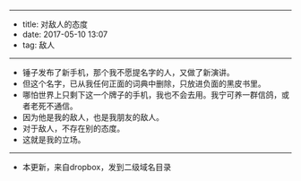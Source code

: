 - --
- title: 对敌人的态度
- date: 2017-05-10 13:07
- tag: 敌人
- --
- 锤子发布了新手机，那个我不愿提名字的人，又做了新演讲。
- 但这个名字，已从我任何正面的词典中删除，只放进负面的黑皮书里。
- 哪怕世界上只剩下这一个牌子的手机，我也不会去用。我宁可养一群信鸽，或者老死不通信。
- 因为他是我的敌人，也是我朋友的敌人。
- 对于敌人，不存在别的态度。
- 这就是我的立场。
- ---
- 本更新，来自dropbox，发到二级域名目录
